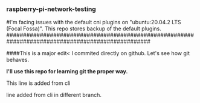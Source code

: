 ### raspberry-pi-network-testing
#I'm facing issues with the default cni plugins on "ubuntu:20.04.2 LTS (Focal Fossa)". This repo stores backup of the default plugins.
###################################################################################################


####This is a major edit< I commited directly on github. Let's see how git behaves.

**I'll use this repo for learning git the proper way.**

This line is added from cli

line added from cli in different branch.
